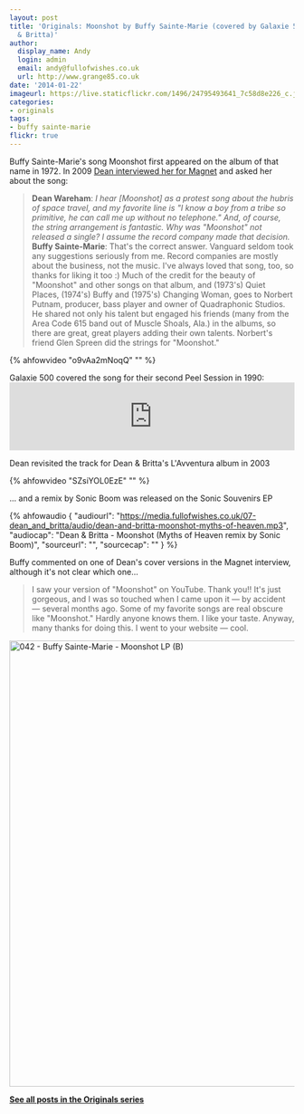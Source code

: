 ```yaml
---
layout: post
title: 'Originals: Moonshot by Buffy Sainte-Marie (covered by Galaxie 500 and Dean
  & Britta)'
author:
  display_name: Andy
  login: admin
  email: andy@fullofwishes.co.uk
  url: http://www.grange85.co.uk
date: '2014-01-22'
imageurl: https://live.staticflickr.com/1496/24795493641_7c58d8e226_c.jpg
categories:
- originals
tags:
- buffy sainte-marie
flickr: true
---
```

<p>Buffy Sainte-Marie's song Moonshot first appeared on the album of that name in 1972. In 2009 <a href="http://www.magnetmagazine.com/2009/09/17/buffy-sainte-marie-interviewed-by-dean-wareham/">Dean interviewed her for Magnet</a> and asked her about the song:</p>
<blockquote><p><strong>Dean Wareham</strong>: <em>I hear [Moonshot] as a protest song about the hubris of space travel, and my favorite line is "I know a boy from a tribe so primitive, he can call me up without no telephone." And, of course, the string arrangement is fantastic. Why was "Moonshot" not released a single? I assume the record company made that decision.</em><br />
<strong>Buffy Sainte-Marie</strong>: That's the correct answer. Vanguard seldom took any suggestions seriously from me. Record companies are mostly about the business, not the music. I've always loved that song, too, so thanks for liking it too :) Much of the credit for the beauty of "Moonshot" and other songs on that album, and (1973's) Quiet Places, (1974's) Buffy and (1975's) Changing Woman, goes to Norbert Putnam, producer, bass player and owner of Quadraphonic Studios. He shared not only his talent but engaged his friends (many from the Area Code 615 band out of Muscle Shoals, Ala.) in the albums, so there are great, great players adding their own talents. Norbert's friend Glen Spreen did the strings for "Moonshot."</p></blockquote>
{% ahfowvideo "o9vAa2mNoqQ" "" %}
<p>Galaxie 500 covered the song for their second Peel Session in 1990:<br />
<iframe style="border: 0; width: 100%; height: 120px;" src="https://bandcamp.com/EmbeddedPlayer/album=500961155/size=medium/bgcol=ffffff/linkcol=0687f5/t=4/transparent=true/" seamless><a href="http://galaxie500.bandcamp.com/album/peel-sessions">Peel Sessions by Galaxie 500</a></iframe></p>
<p>Dean revisited the track for Dean & Britta's L'Avventura album in 2003<br />
</p>
{% ahfowvideo "SZsiYOL0EzE" "" %}
<p>... and a remix by Sonic Boom was released on the Sonic Souvenirs EP </p>

 {% ahfowaudio {
  "audiourl": "https://media.fullofwishes.co.uk/07-dean_and_britta/audio/dean-and-britta-moonshot-myths-of-heaven.mp3",
  "audiocap": "Dean & Britta - Moonshot (Myths of Heaven remix by Sonic Boom)",
  "sourceurl": "",
  "sourcecap": ""
  } %}

<p>Buffy commented on one of Dean's cover versions in the Magnet interview, although it's not clear which one...</p>
<blockquote><p>I saw your version of "Moonshot" on YouTube. Thank you!! It's just gorgeous, and I was so touched when I came upon it — by accident — several months ago. Some of my favorite songs are real obscure like "Moonshot." Hardly anyone knows them. I like your taste. Anyway, many thanks for doing this. I went to your website — cool.</p></blockquote>

<a data-flickr-embed="true"  href="https://www.flickr.com/photos/nothingelseon/24795493641/in/photolist-DM6op4-gZD12n-DM6omZ-4pvdBP-5HerLb/" title="042 - Buffy Sainte-Marie - Moonshot LP (B)"><img src="https://live.staticflickr.com/1496/24795493641_7c58d8e226_c.jpg" width="800" height="788" alt="042 - Buffy Sainte-Marie - Moonshot LP (B)"></a>

<p><strong><a href="/category/originals/" title="List: Originals">See all posts in the Originals series</a></strong></p>
